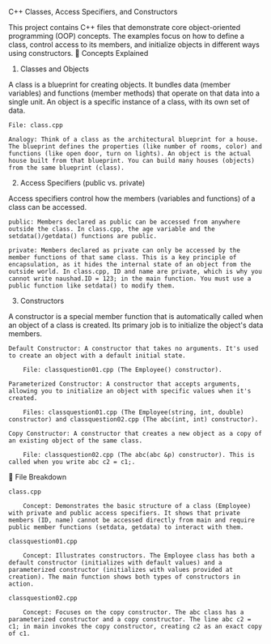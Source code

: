 
C++ Classes, Access Specifiers, and Constructors

This project contains C++ files that demonstrate core object-oriented programming (OOP) concepts. The examples focus on how to define a class, control access to its members, and initialize objects in different ways using constructors.
📜 Concepts Explained
1. Classes and Objects

A class is a blueprint for creating objects. It bundles data (member variables) and functions (member methods) that operate on that data into a single unit. An object is a specific instance of a class, with its own set of data.

    File: class.cpp

    Analogy: Think of a class as the architectural blueprint for a house. The blueprint defines the properties (like number of rooms, color) and functions (like open door, turn on lights). An object is the actual house built from that blueprint. You can build many houses (objects) from the same blueprint (class).

2. Access Specifiers (public vs. private)

Access specifiers control how the members (variables and functions) of a class can be accessed.

    public: Members declared as public can be accessed from anywhere outside the class. In class.cpp, the age variable and the setdata()/getdata() functions are public.

    private: Members declared as private can only be accessed by the member functions of that same class. This is a key principle of encapsulation, as it hides the internal state of an object from the outside world. In class.cpp, ID and name are private, which is why you cannot write naushad.ID = 123; in the main function. You must use a public function like setdata() to modify them.

3. Constructors

A constructor is a special member function that is automatically called when an object of a class is created. Its primary job is to initialize the object's data members.

    Default Constructor: A constructor that takes no arguments. It's used to create an object with a default initial state.

        File: classquestion01.cpp (The Employee() constructor).

    Parameterized Constructor: A constructor that accepts arguments, allowing you to initialize an object with specific values when it's created.

        Files: classquestion01.cpp (The Employee(string, int, double) constructor) and classquestion02.cpp (The abc(int, int) constructor).

    Copy Constructor: A constructor that creates a new object as a copy of an existing object of the same class.

        File: classquestion02.cpp (The abc(abc &p) constructor). This is called when you write abc c2 = c1;.

📂 File Breakdown

    class.cpp

        Concept: Demonstrates the basic structure of a class (Employee) with private and public access specifiers. It shows that private members (ID, name) cannot be accessed directly from main and require public member functions (setdata, getdata) to interact with them.

    classquestion01.cpp

        Concept: Illustrates constructors. The Employee class has both a default constructor (initializes with default values) and a parameterized constructor (initializes with values provided at creation). The main function shows both types of constructors in action.

    classquestion02.cpp

        Concept: Focuses on the copy constructor. The abc class has a parameterized constructor and a copy constructor. The line abc c2 = c1; in main invokes the copy constructor, creating c2 as an exact copy of c1.